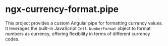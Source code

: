 # ngx-currency-format.pipe
This project provides a custom Angular pipe for formatting currency values. It leverages the built-in JavaScript `Intl.NumberFormat` object to format numbers as currency, offering flexibility in terms of different currency codes.
